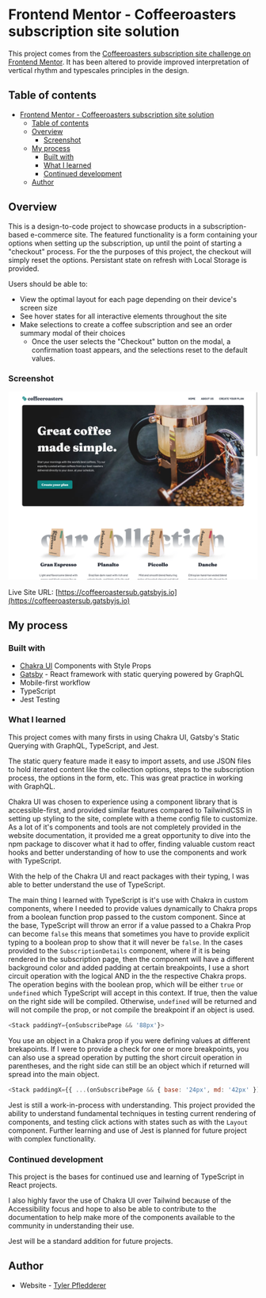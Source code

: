 # Frontend Mentor - Coffeeroasters subscription site solution

This project comes from the [Coffeeroasters subscription site challenge on Frontend Mentor](https://www.frontendmentor.io/challenges/coffeeroasters-subscription-site-5Fc26HVY6). It has been altered to provide improved interpretation of vertical rhythm and typescales principles in the design.

## Table of contents

- [Frontend Mentor - Coffeeroasters subscription site solution](#frontend-mentor---coffeeroasters-subscription-site-solution)
  - [Table of contents](#table-of-contents)
  - [Overview](#overview)
    - [Screenshot](#screenshot)
  - [My process](#my-process)
    - [Built with](#built-with)
    - [What I learned](#what-i-learned)
    - [Continued development](#continued-development)
  - [Author](#author)

## Overview

This is a design-to-code project to showcase products in a subscription-based e-commerce site. The featured functionality is a form containing your options when setting up the subscription, up until the point of starting a "checkout" process. For the the purposes of this project, the checkout will simply reset the options. Persistant state on refresh with Local Storage is provided.

Users should be able to:

- View the optimal layout for each page depending on their device's screen size
- See hover states for all interactive elements throughout the site
- Make selections to create a coffee subscription and see an order summary modal of their choices
  - Once the user selects the "Checkout" button on the modal, a confirmation toast appears, and the selections reset to the default values.

### Screenshot

![](./screenshot.png)

Live Site URL: [https://coffeeroastersub.gatsbyjs.io](https://coffeeroastersub.gatsbyjs.io)

## My process

### Built with

- [Chakra UI](https://www.chakra-ui.com) Components with Style Props
- [Gatsby](https://gatsbyjs.com) - React framework with static querying powered by GraphQL
- Mobile-first workflow
- TypeScript
- Jest Testing

### What I learned

This project comes with many firsts in using Chakra UI, Gatsby's Static Querying with GraphQL, TypeScript, and Jest.

The static query feature made it easy to import assets, and use JSON files to hold iterated content like the collection options, steps to the subscription process, the options in the form, etc. This was great practice in working with GraphQL.

Chakra UI was chosen to experience using a component library that is accessible-first, and provided similar features compared to TailwindCSS in setting up styling to the site, complete with a theme config file to customize. As a lot of it's components and tools are not completely provided in the website documentation, it provided me a great opportunity to dive into the npm package to discover what it had to offer, finding valuable custom react hooks and better understanding of how to use the components and work with TypeScript.

With the help of the Chakra UI and react packages with their typing, I was able to better understand the use of TypeScript.

The main thing I learned with TypeScript is it's use with Chakra in custom components, where I needed to provide values dynamically to Chakra props from a boolean function prop passed to the custom component. Since at the base, TypeScript will throw an error if a value passed to a Chakra Prop can become `false` this means that sometimes you have to provide explicit typing to a boolean prop to show that it will never be `false`. In the cases provided to the `SubscriptionDetails` component, where if it is being rendered in the subscription page, then the component will have a different background color and added padding at certain breakpoints, I use a short circuit operation with the logical AND in the the respective Chakra props. The operation begins with the boolean prop, which will be either `true` or `undefined` which TypeScript will accept in this context. If true, then the value on the right side will be compiled. Otherwise, `undefined` will be returned and will not compile the prop, or not compile the breakpoint if an object is used.

```javascript
<Stack paddingY={onSubscribePage && '88px'}>
```

You use an object in a Chakra prop if you were defining values at different brekapoints. If I were to provide a check for one or more breakpoints, you can also use a spread operation by putting the short circuit operation in parentheses, and the right side can still be an object which if returned will spread into the main object.

```javascript
<Stack paddingX={{ ...(onSubscribePage && { base: '24px', md: '42px' }), xl: '88px' }}>
```

Jest is still a work-in-process with understanding. This project provided the ability to understand fundamental techniques in testing current rendering of components, and testing click actions with states such as with the `Layout` component. Further learning and use of Jest is planned for future project with complex functionality.

### Continued development

This project is the bases for continued use and learning of TypeScript in React projects.

I also highly favor the use of Chakra UI over Tailwind because of the Accessibility focus and hope to also be able to contribute to the documentation to help make more of the components available to the community in understanding their use.

Jest will be a standard addition for future projects.

## Author

- Website - [Tyler Pfledderer](https://tylerpweb.dev)
